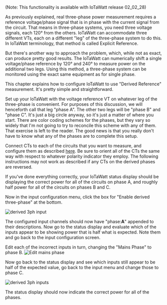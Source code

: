 (Note: This functionality is available with IoTaWatt release 02_02_28)

As previously explained, real three-phase power measurement requires a reference voltage/phase signal that is in phase with the current signal from the circuit.  That means in three-phase systems, you need three voltage signals, each 120° from the others.  IoTaWatt can accommodate three different VTs, each on a different "leg" of the three-phase system to do this.  In IoTaWatt terminology, that method is called Explicit Reference.

But there's another way to approach the problem, which, while not as exact, can produce pretty good results.  The IoTaWatt can numerically shift a single voltage/phase reference by 120° and 240° to measure power on the additional two legs. Using this method, a three-phase system can be monitored using the exact same equipment as for single phase.

This chapter explains how to configure IoTaWatt to use "Derived Reference" measurement.  It's pretty simple and straightforward.

Set up your IoTaWatt with the voltage reference VT on whatever leg of the three-phase is convenient.  For purposes of this discussion, we will henceforth call that leg "phase A".  The other two legs will be "phase B" and "phase C".  It's just a big circle anyway, so it's just a matter of where you start.  There are color coding schemes for the phases, but they vary so widely that I'm not going to try to reconcile this scheme with any of them.  That exercise is left to the reader.  The good news is that you really don't have to know what any of the phases are to complete this setup.

Connect CTs to each of the circuits that you want to measure, and configure them as described [here](https://github.com/boblemaire/IoTaWatt/wiki/Adding-Power-Channels-(CTs)). Be sure to orient all of the CTs the same way with respect to whatever polarity indicator they employ. The following instructions may not work as described if any CTs on the derived phases are reversed.

If you've done everything correctly, your IoTaWatt status display should be displaying the correct power for all of the circuits on phase A, and roughly half power for all of the circuits on phases B and C.

Now in the input configuration menu, click the box for "Enable derived three-phase" at the bottom.

![derived 3ph input](https://screenshotscdn.firefoxusercontent.com/images/a8befa90-45f8-42a4-a552-6e2179d8c8d2.png)

The configured input channels should now have "phase:**A**" appended to their descriptions. Now go to the status display and evaluate which of the inputs appear to be showing power that is half what is expected.  Note them and go back to the input configuration screen.

Edit each of the incorrect inputs in turn, changing the "Mains Phase" to phase B.
![Edit mains phase](https://screenshotscdn.firefoxusercontent.com/images/51a220a2-9209-43db-a0fb-e241a29d57ac.png)

Now go back to the status display and see which inputs still appear to be half of the expected value, go back to the input menu and change those to phase C.

![derived 3ph inputs](https://screenshotscdn.firefoxusercontent.com/images/91a8d4cc-23fa-4d4c-a595-a406cc077282.png)

The status display should now indicate the correct power for all of the phases.

